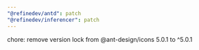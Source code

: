 ```yaml
---
"@refinedev/antd": patch
"@refinedev/inferencer": patch
---
```


chore: remove version lock from @ant-design/icons 5.0.1 to ^5.0.1
